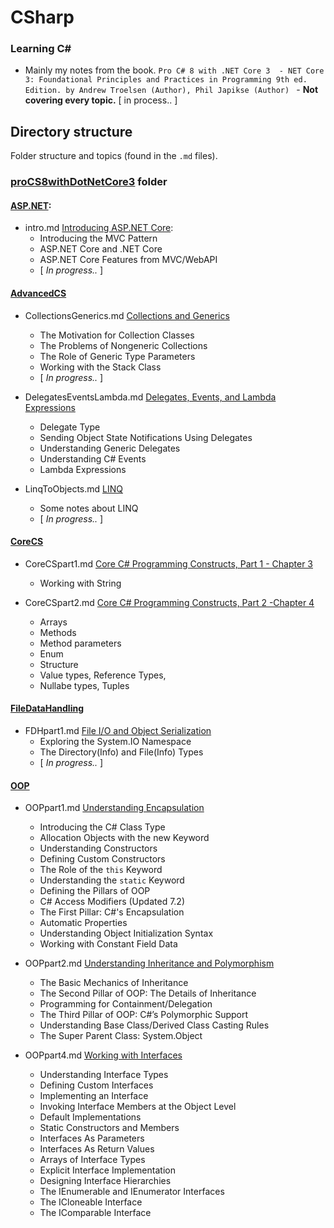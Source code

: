 # CSharp

### Learning C#

- Mainly my notes from the book.
`Pro C# 8 with .NET Core 3  - NET Core 3: Foundational Principles and Practices in Programming 9th ed. Edition. by Andrew Troelsen (Author), Phil Japikse (Author) ` - **Not covering every topic.** [ in process.. ]

## Directory structure

Folder structure and topics (found in the `.md` files).

###  [proCS8withDotNetCore3](proCS8withDotNetCore3) folder

####  [ASP.NET](proCS8withDotNetCore3/ASP.NET):

- intro.md [Introducing ASP.NET Core](proCS8withDotNetCore3/ASP.NET/Intro.md):
    * Introducing the MVC Pattern
    * ASP.NET Core and .NET Core
    * ASP.NET Core Features from MVC/WebAPI
    * [ *In progress..* ]

#### [AdvancedCS](proCS8withDotNetCore3/AdvancedCS)

- CollectionsGenerics.md [Collections and Generics](proCS8withDotNetCore3/AdvancedCS/CollectionsGenerics.md)
    * The Motivation for Collection Classes
    * The Problems of Nongeneric Collections
    * The Role of Generic Type Parameters
    * Working with the Stack Class  
    * [ *In progress..* ]

- DelegatesEventsLambda.md [Delegates, Events, and Lambda Expressions](proCS8withDotNetCore3/AdvancedCS/DelegatesEventsLambda.md)
    * Delegate Type
    * Sending Object State Notifications Using Delegates
    * Understanding Generic Delegates
    * Understanding C# Events
    * Lambda Expressions

- LinqToObjects.md [LINQ](proCS8withDotNetCore3/AdvancedCS/LinqToObjects.md)
    * Some notes about LINQ
    * [ *In progress..* ]

#### [CoreCS](proCS8withDotNetCore3/CoreCS/)

- CoreCSpart1.md [Core C# Programming Constructs, Part 1 - Chapter 3](proCS8withDotNetCore3/CoreCS/CoreCSpart1.md)
    * Working with String

- CoreCSpart2.md [Core C# Programming Constructs, Part 2 -Chapter 4](proCS8withDotNetCore3/CoreCS/CoreCSpart2.md)
    * Arrays
    * Methods 
    * Method parameters 
    * Enum
    * Structure
    * Value types, Reference Types,
    * Nullabe types, Tuples

#### [FileDataHandling](proCS8withDotNetCore3/FileDataHandling/)

- FDHpart1.md [File I/O and Object Serialization](proCS8withDotNetCore3/FileDataHandling/FDHpart1.md)
    * Exploring the System.IO Namespace
    * The Directory(Info) and File(Info) Types
    * [ *In progress..* ]

#### [OOP](proCS8withDotNetCore3/OOP/)

- OOPpart1.md [Understanding Encapsulation](proCS8withDotNetCore3/OOP/OOPpart1.md)
    * Introducing the C# Class Type
    * Allocation Objects with the new Keyword
    * Understanding Constructors
    * Defining Custom Constructors
    * The Role of the `this` Keyword
    * Understanding the `static` Keyword
    * Defining the Pillars of OOP
    * C# Access Modifiers (Updated 7.2)
    * The First Pillar: C#'s Encapsulation
    * Automatic Properties
    * Understanding Object Initialization Syntax
    * Working with Constant Field Data

- OOPpart2.md [Understanding Inheritance and Polymorphism](proCS8withDotNetCore3/OOP/OOPpart2.md)
    * The Basic Mechanics of Inheritance
    * The Second Pillar of OOP: The Details of Inheritance
    * Programming for Containment/Delegation
    * The Third Pillar of OOP: C#’s Polymorphic Support
    * Understanding Base Class/Derived Class Casting Rules
    * The Super Parent Class: System.Object
	
- OOPpart4.md [Working with Interfaces](proCS8withDotNetCore3/OOP/OOPpart4.md)
	* Understanding Interface Types
	* Defining Custom Interfaces
	* Implementing an Interface
	* Invoking Interface Members at the Object Level
	* Default Implementations
	* Static Constructors and Members
	* Interfaces As Parameters
	* Interfaces As Return Values
	* Arrays of Interface Types
	* Explicit Interface Implementation
	* Designing Interface Hierarchies
	* The IEnumerable and IEnumerator Interfaces
	* The ICloneable Interface
	* The IComparable Interface


<br>
<br>
<br>